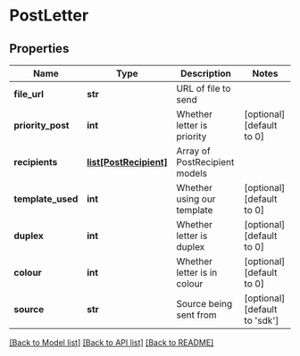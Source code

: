 # PostLetter

## Properties
Name | Type | Description | Notes
------------ | ------------- | ------------- | -------------
**file_url** | **str** | URL of file to send | 
**priority_post** | **int** | Whether letter is priority | [optional] [default to 0]
**recipients** | [**list[PostRecipient]**](PostRecipient.md) | Array of PostRecipient models | 
**template_used** | **int** | Whether using our template | [optional] [default to 0]
**duplex** | **int** | Whether letter is duplex | [optional] [default to 0]
**colour** | **int** | Whether letter is in colour | [optional] [default to 0]
**source** | **str** | Source being sent from | [optional] [default to 'sdk']

[[Back to Model list]](../README.md#documentation-for-models) [[Back to API list]](../README.md#documentation-for-api-endpoints) [[Back to README]](../README.md)


